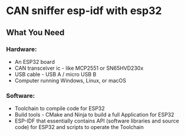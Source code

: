 # CAN sniffer esp-idf with esp32

## What You Need
  
### Hardware:
- An ESP32 board
- CAN transceiver ic - like MCP2551 or SN65HVD230x
- USB cable - USB A / micro USB B
- Computer running Windows, Linux, or macOS

### Software:
- Toolchain to compile code for ESP32
- Build tools - CMake and Ninja to build a full Application for ESP32
- ESP-IDF that essentially contains API (software libraries and source code) for ESP32 and scripts to operate the Toolchain

